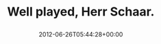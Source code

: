 ---
retweeted: false
source: <a href="http://twitter.com/download/android" rel="nofollow">Twitter for Android</a>
entities:
  user_mentions: []
  urls: []
  symbols: []
  media:
  - expanded_url: https://twitter.com/bascht/status/217493507298959361/photo/1
    indices:
    - '26'
    - '46'
    url: http://t.co/FzefQvsL
    media_url: http://pbs.twimg.com/media/AwSxMUvCIAAliqP.jpg
    id_str: '217493507303153664'
    id: '217493507303153664'
    media_url_https: https://pbs.twimg.com/media/AwSxMUvCIAAliqP.jpg
    sizes:
      large:
        w: '1688'
        h: '968'
        resize: fit
      medium:
        w: '1200'
        h: '688'
        resize: fit
      small:
        w: '680'
        h: '390'
        resize: fit
      thumb:
        w: '150'
        h: '150'
        resize: crop
    type: photo
    display_url: pic.twitter.com/FzefQvsL
  hashtags: []
display_text_range:
- '0'
- '46'
favorite_count: '2'
id_str: '217493507298959361'
truncated: false
retweet_count: '3'
id: '217493507298959361'
possibly_sensitive: false
created_at: Tue Jun 26 05:44:28 +0000 2012
favorited: false
full_text: Well played, Herr Schaar.
lang: en
extended_entities:
  media:
  - expanded_url: https://twitter.com/bascht/status/217493507298959361/photo/1
    indices:
    - '26'
    - '46'
    url: http://t.co/FzefQvsL
    media_url: http://pbs.twimg.com/media/AwSxMUvCIAAliqP.jpg
    id_str: '217493507303153664'
    id: '217493507303153664'
    media_url_https: https://pbs.twimg.com/media/AwSxMUvCIAAliqP.jpg
    sizes:
      large:
        w: '1688'
        h: '968'
        resize: fit
      medium:
        w: '1200'
        h: '688'
        resize: fit
      small:
        w: '680'
        h: '390'
        resize: fit
      thumb:
        w: '150'
        h: '150'
        resize: crop
    type: photo
    display_url: pic.twitter.com/FzefQvsL
tags:
- pesos/twitter
date: '2012-06-26T05:44:28+00:00'
src: https://twitter.com/bascht/status/217493507298959361
original_url: https://twitter.com/bascht/status/217493507298959361
type: twitter_tweet
media_url: https://img.bascht.com/twitter/pbs.twimg.com/media/AwSxMUvCIAAliqP.jpg
text: Well played, Herr Schaar.
title: 'Well played, Herr Schaar.

  '

---